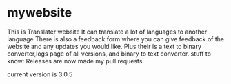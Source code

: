 # mywebsite
  This is Translater website
  It can translate a lot of languages to another language
  There is also a feedback form where you can give feedback of the website and any updates you would like.
  Plus their is a text to binary converter,logs page of all versions, and binary to text converter. 
  stuff to know:
    Releases are now made my pull requests.
 
current version is 3.0.5
